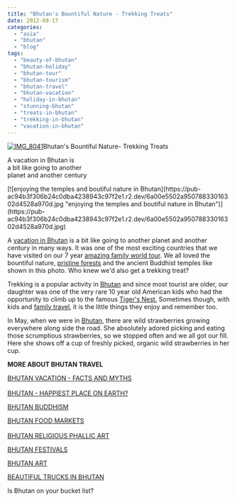 ```yaml
---
title: "Bhutan's Bountiful Nature - Trekking Treats"
date: 2012-09-17
categories: 
  - "asia"
  - "bhutan"
  - "blog"
tags: 
  - "beauty-of-bhutan"
  - "bhutan-holiday"
  - "bhutan-tour"
  - "bhutan-tourism"
  - "bhutan-travel"
  - "bhutan-vacation"
  - "holiday-in-bhutan"
  - "stunning-bhutan"
  - "treats-in-bhutan"
  - "trekking-in-bhutan"
  - "vacation-in-bhutan"
---
```


[![IMG_8041](https://pub-ac94b3f306b24c0dba4238943c97f2e1.r2.dev/6a00e5502a95078833016763c91f38970b.jpg "IMG_8041")](https://pub-ac94b3f306b24c0dba4238943c97f2e1.r2.dev/6a00e5502a95078833016763c91f38970b.jpg)Bhutan's Bountiful Nature- Trekking Treats

A vacation in Bhutan is  
a bit like going to another  
planet and another century

<!--more--> [![enjoying the temples and boutiful nature in Bhutan](https://pub-ac94b3f306b24c0dba4238943c97f2e1.r2.dev/6a00e5502a95078833016302d4528a970d.jpg "enjoying the temples and boutiful nature in Bhutan")](https://pub-ac94b3f306b24c0dba4238943c97f2e1.r2.dev/6a00e5502a95078833016302d4528a970d.jpg)  
  
A [vacation in Bhutan](http://soultravelers3new.local/2011/05/family-vacation-in-bhutan.html "vacation in Bhutan") is a bit like going to another planet and another century in many ways. It was one of the most exciting countries that we have visited on our 7 year [amazing family world tour](http://soultravelers3new.local/2012/01/amazing-family-world-tour.html "amazing family world tour"). We all loved the bountiful nature, [pristine forests](http://soultravelers3new.local/2012/05/bhutans-breathtaking-green-organic-terraced-hills.html "pristine forests") and the ancient Buddhist temples like shown in this photo. Who knew we'd also get a trekking treat?  
  
Trekking is a popular activity in [Bhutan](http://soultravelers3new.local/2011/05/travel-to-bhutan-.html "Bhutan travel") and since most tourist are older, our daughter was one of the very rare 10 year old American kids who had the opportunity to climb up to the famous [Tiger's Nest.](http://soultravelers3new.local/2011/07/tigers-nest-in-paro-bhutan.html "tigers nest trek in Bhutan") Sometimes though, with kids and [family travel](http://soultravelers3new.local/2009/04/how-to-travel-the-world-as-a-digital-nomad-family.html "family travel"), it is the little things they enjoy and remember too.  
  
In May, when we were in [Bhutan](http://soultravelers3new.local/2011/09/stunning-himalaya-travel-bhutan.html "Bhutan vacation"), there are wild strawberries growing everywhere along side the road. She absolutely adored picking and eating those scrumptious strawberries, so we stopped often and we all got our fill. Here she shows off a cup of freshly picked, organic wild strawberries in her cup.  
  
**MORE ABOUT BHUTAN TRAVEL**  
  
[BHUTAN VACATION - FACTS AND MYTHS](http://soultravelers3new.local/2011/06/bhutan-vacation-facts-and-myths.html#more "BHUTAN VACATION FACTS AND MYTHS")  
[  
BHUTAN - HAPPIEST PLACE ON EARTH?](http://soultravelers3new.local/2011/07/bhutan-happiest-place-on-earth--1.html#more "BHUTAN HAPPIEST PLACE ON EARTH")  
  
[BHUTAN BUDDHISM](http://soultravelers3new.local/2011/05/buddhist-bhutan-bliss.html#more "BHUTAN BUDDHISM")  
  
[BHUTAN FOOD MARKETS](http://soultravelers3new.local/2011/08/bhutan-food-markets.html#more "BHUTAN FOOD MARKETS")  
[  
BHUTAN RELIGIOUS PHALLIC ART](http://soultravelers3new.local/2012/03/bhutan-means-penis-art-and-phallus-paintings.html#more "BHUTAN PHALLIC ART")

[BHUTAN FESTIVALS](http://soultravelers3new.local/2012/03/bhutan-family-fun-and-festivals.html#more "BHUTAN FESTIVALS")

[BHUTAN ART](http://soultravelers3new.local/2012/06/bhutans-colorful-art.html#more "BHUTAN ART")

[BEAUTIFUL TRUCKS IN BHUTAN](http://soultravelers3new.local/2012/04/bhutan-beautiful-truck-photo.html#more "BEAUTIFUL TRUCKS BHUTAN")  
  
Is Bhutan on your bucket list?
